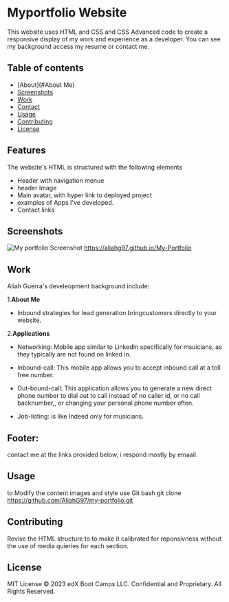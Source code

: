 # Myportfolio Website
This website uses HTML and CSS and CSS Advanced code to create a responsive display of my work and experience as a developer. You can see my background access my resume or contact me.

## Table of contents
- [About](#About Me)
- [Screenshots](#screenshots)
- [Work](#Work)
- [Contact](Contact)
- [Usage](#usage)
- [Contributing](#contributing)
- [License](#license)

## Features
The website's HTML  is structured with the following elements
- Header with navigation menue
- header Image
- Main avatar, with hyper link to deployed project
- examples of Apps I've developed.
- Contact links

## Screenshots
![My portfolio Screenshot](./Assets/Images/My-portfolioGIf.gif) https://aliahg97.github.io/My-Portfolio

## Work
Aliah Guerra's develeopment background include:

1.**About Me** 
  - Inbound strategies for lead generation bringcustomers directly to your website.

2.**Applications**
  - Networking: Mobile app similar to LinkedIn specifically for msuicians, as they typically are not found on linked in.
  
  - Inbound-call: This mobile app allows you to accept inbound call at a toll free number. 

  - Out-bound-call: This application allows you to generate a new direct phone number to dial out to call instead of no caller id, or no call backnumber,, or changing your personal phone number often. 

  - Job-listing: is like Indeed only for musicians.


## Footer:
contact me at the links provided below, i respond mostly by emaail.

## Usage 
to Modify the content images and style 
use Git bash
git clone https://github.com/AliahG97/my-portfolio.git

## Contributing
Revise the HTML structure to to make it calibrated for reponsivness without the use of media quieries for each section.

## License
MIT License
© 2023 edX Boot Camps LLC. Confidential and Proprietary. All Rights Reserved.








